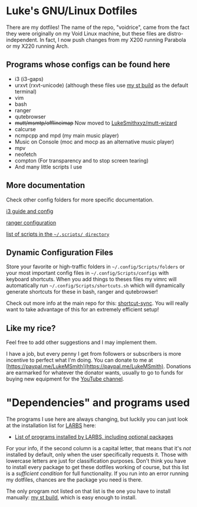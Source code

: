 # Luke's GNU/Linux Dotfiles

There are my dotfiles! The name of the repo, "voidrice", came from the fact they were originally on my Void Linux machine, but these files are distro-independent. In fact, I now push changes from my X200 running Parabola or my X220 running Arch.

## Programs whose configs can be found here

+ i3 (i3-gaps)
+ urxvt (rxvt-unicode) (although these files use [my st build](https://github.com/lukesmithxyz/st) as the default terminal)
+ vim
+ bash
+ ranger
+ qutebrowser
+ ~~mutt/msmtp/offlineimap~~ Now moved to [LukeSmithxyz/mutt-wizard](https://github.com/LukeSmithxyz/mutt-wizard)
+ calcurse
+ ncmpcpp and mpd (my main music player)
+ Music on Console (moc and mocp as an alternative music player)
+ mpv
+ neofetch
+ compton (For transparency and to stop screen tearing)
+ And many little scripts I use

## More documentation

Check other config folders for more specific documentation.

[i3 guide and config](.config/i3/i3_guide.rmd)

[ranger configuration](.config/ranger/luke_ranger_readme.md)

[list of scripts in the `~/.scripts/ directory`](.scripts/SCRIPTS.md)

## Dynamic Configuration Files

Store your favorite or high-traffic folders in `~/.config/Scripts/folders` or your most important config files in `~/.config/Scripts/configs` with keyboard shortcuts. When you add things to theses files my vimrc will automatically run `~/.config/Scripts/shortcuts.sh` which will dynamically generate shortcuts for these in bash, ranger and qutebrowser!

Check out more info at the main repo for this: [shortcut-sync](https://github.com/lukesmithxyz/shortcut-sync). You will really want to take advantage of this for an extremely efficient setup!

## Like my rice?

Feel free to add other suggestions and I may implement them.

I have a job, but every penny I get from followers or subscribers is more incentive to perfect what I'm doing. You can donate to me at [https://paypal.me/LukeMSmith](https://paypal.me/LukeMSmith). Donations are earmarked for whatever the donator wants, usually to go to funds for buying new equipment for the [YouTube channel](https://youtube.com/c/LukeSmithxyz).

# "Dependencies" and programs used

The programs I use here are always changing, but luckily you can just look at the installation list for [LARBS](http://larbs.xyz) here:

+ [List of programs installed by LARBS, including optional packages](https://github.com/LukeSmithxyz/LARBS/blob/master/progs.csv)

For your info, if the second column is a capital letter, that means that it's *not* installed by default, only when the user specifically requests it. Those with lowercase letters are just for classification purposes. Don't think you have to install every package to get these dotfiles working of course, but this list is a *sufficient condition* for full functionality. If you run into an error running my dotfiles, chances are the package you need is there.

The only program not listed on that list is the one you have to install manually: [my st build](https://github.com/lukesmithxyz/st), which is easy enough to install.

